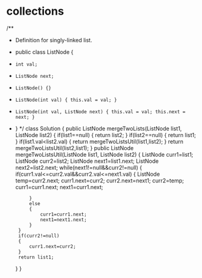 # collections
/**
 * Definition for singly-linked list.
 * public class ListNode {
 *     int val;
 *     ListNode next;
 *     ListNode() {}
 *     ListNode(int val) { this.val = val; }
 *     ListNode(int val, ListNode next) { this.val = val; this.next = next; }
 * }
 */
class Solution {
    public ListNode mergeTwoLists(ListNode list1, ListNode list2) {
        if(list1==null)
        {
            return list2;
        }
        if(list2==null)
        {
            return list1;
        }
        if(list1.val<list2.val)
        {
           return mergeTwoListsUtil(list1,list2);
        }
        return mergeTwoListsUtil(list2,list1);
    }
    public ListNode mergeTwoListsUtil(ListNode list1, ListNode list2)
    {
        ListNode curr1=list1;
        ListNode curr2=list2;
        ListNode next1=list1.next;
        ListNode next2=list2.next;
        while(next1!=null&&curr2!=null)
        {
            if(curr1.val<=curr2.val&&curr2.val<=next1.val)
            {
                ListNode temp=curr2.next;
                curr1.next=curr2;
                curr2.next=next1;
                curr2=temp;
                curr1=curr1.next;
                next1=curr1.next;
               
            }
            else
            {
                curr1=curr1.next;
                next1=next1.next;
            }
        }
        if(curr2!=null)
        {
            curr1.next=curr2;
        }
        return list1;
    }
}
